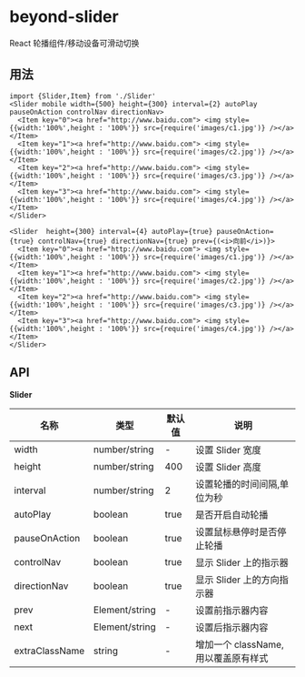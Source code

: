 # beyond-slider

React 轮播组件/移动设备可滑动切换

## 用法

```tsx
import {Slider,Item} from './Slider'
<Slider mobile width={500} height={300} interval={2} autoPlay pauseOnAction controlNav directionNav>
  <Item key="0"><a href="http://www.baidu.com"> <img style={{width:'100%',height : '100%'}} src={require('images/c1.jpg')} /></a></Item>
  <Item key="1"><a href="http://www.baidu.com"> <img style={{width:'100%',height : '100%'}} src={require('images/c2.jpg')} /></a></Item>
  <Item key="2"><a href="http://www.baidu.com"> <img style={{width:'100%',height : '100%'}} src={require('images/c3.jpg')} /></a></Item>
  <Item key="3"><a href="http://www.baidu.com"> <img style={{width:'100%',height : '100%'}} src={require('images/c4.jpg')} /></a></Item>	
</Slider>
    
<Slider  height={300} interval={4} autoPlay={true} pauseOnAction={true} controlNav={true} directionNav={true} prev={(<i>向前</i>)}>
  <Item key="0"><a href="http://www.baidu.com"> <img style={{width:'100%',height : '100%'}} src={require('images/c1.jpg')} /></a></Item>
  <Item key="1"><a href="http://www.baidu.com"> <img style={{width:'100%',height : '100%'}} src={require('images/c2.jpg')} /></a></Item>
  <Item key="2"><a href="http://www.baidu.com"> <img style={{width:'100%',height : '100%'}} src={require('images/c3.jpg')} /></a></Item>
  <Item key="3"><a href="http://www.baidu.com"> <img style={{width:'100%',height : '100%'}} src={require('images/c4.jpg')} /></a></Item>
</Slider>	
```


## API 

**Slider**

| 名称        | 类型   |  默认值  |  说明  |
| ----------- | ------ | ------ | ------ |
|  width  | number/string |  -   |  设置 Slider 宽度  |
|  height  | number/string |  400   |  设置 Slider 高度  |
|  interval  | number/string |  2  |  设置轮播的时间间隔,单位为秒  |
|  autoPlay  | boolean |  true  |  是否开启自动轮播  |
|  pauseOnAction  | boolean |  true  |  设置鼠标悬停时是否停止轮播  |
|  controlNav  | boolean |  true   |  显示 Slider 上的指示器  |
|  directionNav  | boolean |  true   |  显示 Slider 上的方向指示器  |
|  prev  | Element/string |  -   |  设置前指示器内容  |
|  next  | Element/string |  -   |  设置后指示器内容  |
|  extraClassName  | string |  -  |  增加一个 className, 用以覆盖原有样式  |
